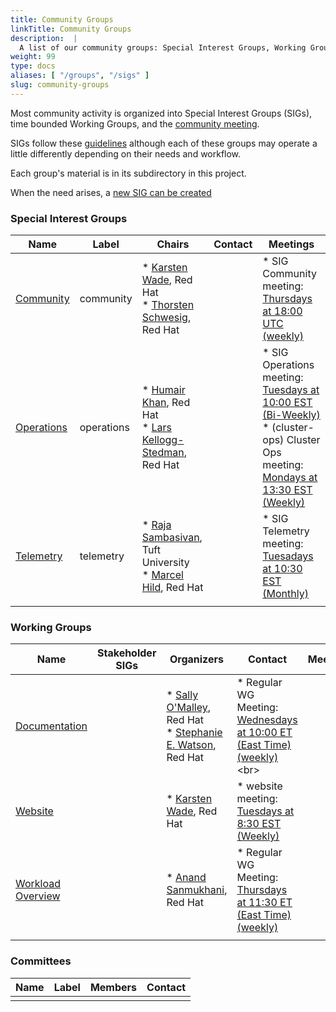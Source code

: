 ```yaml
---
title: Community Groups
linkTitle: Community Groups
description:  |
  A list of our community groups: Special Interest Groups, Working Groups, User Groups and Committees.
weight: 99
type: docs
aliases: [ "/groups", "/sigs" ]
slug: community-groups
---
```


<!---
This is an autogenerated file!

Please do not edit this file directly, but instead make changes to the
sigs.yaml file in the project root.

This file is part of https://github.com/operate-first/community

To understand how this file is generated, see https://git.k8s.io/community/generator/README.md
--->

Most community activity is organized into Special Interest Groups (SIGs),
time bounded Working Groups, and the [community meeting](communication/README.md#weekly-meeting).

SIGs follow these [guidelines](governance.md) although each of these groups may operate a little differently
depending on their needs and workflow.

Each group's material is in its subdirectory in this project.

When the need arises, a [new SIG can be created](sig-wg-lifecycle.md)

### Special Interest Groups

| Name | Label | Chairs | Contact | Meetings |
|------|-------|--------|---------|----------|
|[Community](sig-community/README.md)|community|* [Karsten Wade](https://github.com/quaid), Red Hat<br>* [Thorsten Schwesig](https://github.com/schwesig), Red Hat<br>||* SIG Community meeting: [Thursdays at 18:00 UTC (weekly)](tbd)<br>
|[Operations](sig-operations/README.md)|operations|* [Humair Khan](https://github.com/HumairAK), Red Hat<br>* [Lars Kellogg-Stedman](https://github.com/larsks), Red Hat<br>||* SIG Operations meeting: [Tuesdays at 10:00 EST (Bi-Weekly)](meet.google.com/zfj-woub-xwp)<br>* (cluster-ops) Cluster Ops meeting: [Mondays at 13:30 EST (Weekly)](meet.google.com/wxh-pizv-vwt)<br>
|[Telemetry](sig-telemetry/README.md)|telemetry|* [Raja Sambasivan](https://github.com/RS1999ent), Tuft University<br>* [Marcel Hild](https://github.com/durandom), Red Hat<br>||* SIG Telemetry meeting: [Tuesadays at 10:30 EST (Monthly)](meet.google.com/izf-xksf-mzd)<br>
||||||
### Working Groups

| Name | Stakeholder SIGs |Organizers | Contact | Meetings |
|------|------------------|-----------|---------|----------|
|[Documentation](wg-documentation/README.md)||* [Sally O'Malley](https://github.com/sallyom), Red Hat<br>* [Stephanie E. Watson](https://github.com/stefwrite), Red Hat<br>|* Regular WG Meeting: [Wednesdays at 10:00 ET (East Time) (weekly)](https://meet.google.com/...)<br>
|[Website](wg-website/README.md)||* [Karsten Wade](https://github.com/quaid), Red Hat<br>|* website meeting: [Tuesdays at 8:30 EST (Weekly)](meet.google.com/....)<br>
|[Workload Overview](wg-workload-overview/README.md)||* [Anand Sanmukhani](https://github.com/4n4nd), Red Hat<br>|* Regular WG Meeting: [Thursdays at 11:30 ET (East Time) (weekly)](https://meet.google.com/gxk-pjcx-wno)<br>
||||||
### Committees

| Name |  Label | Members | Contact |
|------|--------|---------|---------|
|||||
<!-- BEGIN CUSTOM CONTENT -->

<!-- END CUSTOM CONTENT -->
